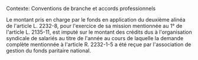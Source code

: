 Contexte: Conventions de branche et accords professionnels

Le montant pris en charge par le fonds en application du deuxième alinéa de l'article L. 2232-8, pour l'exercice de sa mission mentionnée au 1° de l'article L. 2135-11, est imputé sur le montant des crédits dus à l'organisation syndicale de salariés au titre de l'année au cours de laquelle la demande complète mentionnée à l'article R. 2232-1-5 a été reçue par l'association de gestion du fonds paritaire national.